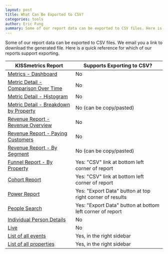 ```yaml
---
layout: post
title: What Can Be Exported to CSV?
categories: tools
author: Eric Fung
summary: Some of our report data can be exported to CSV files. Here is a quick reference for which of our reports support it.
---
```

Some of our report data can be exported to CSV files. We email you a link to download the generated file. Here is a quick reference for which of our reports support exporting.

KISSmetrics Report | Supports Exporting to CSV?
--------------------------- | -----------
[Metrics - Dashboard][dashboard] | No
[Metric Detail - Comparison Over Time][over-time] | No
[Metric Detail - Histogram][histogram] | No
[Metric Detail - Breakdown by Property][metric-segment] | No (can be copy/pasted)
[Revenue Report - Revenue Overview][rev-intro] | No
[Revenue Report - Paying Customers][rev-cust] | No
[Revenue Report - By Segment][rev-seg] | No (can be copy/pasted)
[Funnel Report - By Property][funnel-seg] | Yes: "CSV" link at bottom left corner of report
[Cohort Report][cohort] | Yes: "CSV" link at bottom left corner of report
[Power Report][power] | Yes: "Export Data" button at top right corner of results
[People Search][people-search] | Yes: "Export Data" button at bottom left corner of report
[Individual Person Details][person-details] | No
[Live][live] | No
[List of all events][breakdown] | Yes, in the right sidebar
[List of all properties][breakdown] | Yes, in the right sidebar


[dashboard]: /tools/metrics#dashboard
[over-time]: /tools/metrics#individual-metric-details
[histogram]: /tools/metrics#histogram
[metric-segment]: /tools/metrics#segmenting-a-metric
[rev-intro]: /tools/revenue-report#introduction
[rev-cust]: /tools/revenue-report#total-customers
[rev-seg]: /tools/revenue-report#segmenting-revenue
[funnel-seg]: /tools/funnels#segment-your-funnel-with-properties
[cohort]: /tools/cohort-report
[power]: /tools/power-report
[people-search]: /tools/people-search
[person-details]: /tools/person-details
[live]: /tools/live
[breakdown]: https://www.kissmetrics.com/product.event_prop_breakdown